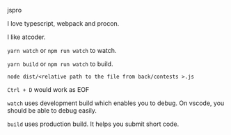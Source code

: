 jspro

I love typescript, webpack and procon.

I like atcoder.

`yarn watch` or `npm run watch` to watch.

`yarn build` or `npm run watch` to build.

`node dist/<relative path to the file from back/contests >.js` 

`Ctrl + D` would work as EOF

`watch` uses development build which enables you to debug. On vscode, you should be able to debug easily.

`build` uses production build. It helps you submit short code.
